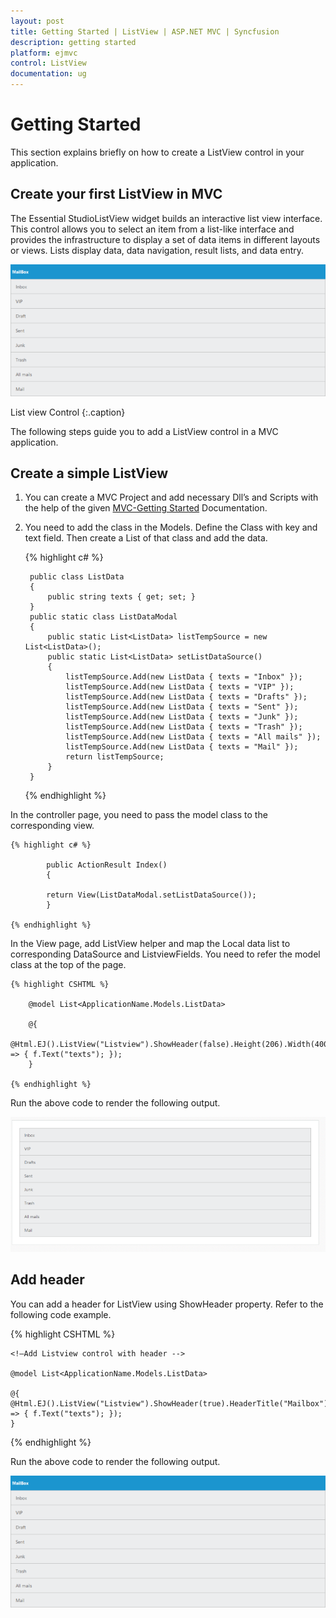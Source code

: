 ```yaml
---
layout: post
title: Getting Started | ListView | ASP.NET MVC | Syncfusion
description: getting started
platform: ejmvc
control: ListView
documentation: ug
---
```


# Getting Started

This section explains briefly on how to create a ListView control in your application.

## Create your first ListView in MVC

The Essential StudioListView widget builds an interactive list view interface. This control allows you to select an item from a list-like interface and provides the infrastructure to display a set of data items in different layouts or views. Lists display data, data navigation, result lists, and data entry.    


![](Getting-Started_images/Getting-Started_img1.png)

List view Control
{:.caption}

The following steps guide you to add a ListView control in a MVC application.

## Create a simple ListView

1. You can create a MVC Project and add necessary Dll’s and Scripts with the help of the given [MVC-Getting Started](http://help.syncfusion.com/aspnetmvc/listview/getting-started) Documentation.
2. You need to add the class in the Models. Define the Class with key and text field. Then create a List of that class and add the data.

    {% highlight c# %}

        public class ListData
        {
            public string texts { get; set; }
        }
        public static class ListDataModal
        {
            public static List<ListData> listTempSource = new List<ListData>();
            public static List<ListData> setListDataSource()
            {
                listTempSource.Add(new ListData { texts = "Inbox" });
                listTempSource.Add(new ListData { texts = "VIP" });
                listTempSource.Add(new ListData { texts = "Drafts" });
                listTempSource.Add(new ListData { texts = "Sent" });
                listTempSource.Add(new ListData { texts = "Junk" });
                listTempSource.Add(new ListData { texts = "Trash" });
                listTempSource.Add(new ListData { texts = "All mails" });
                listTempSource.Add(new ListData { texts = "Mail" });
                return listTempSource;
            }        
        }

    {% endhighlight %}

In the controller page, you need to pass the model class to the corresponding view.

    {% highlight c# %}

            public ActionResult Index()
            {
            
            return View(ListDataModal.setListDataSource());               
            }

    {% endhighlight %}

In the View page, add ListView helper and map the Local data list to corresponding DataSource and ListviewFields. You need to refer the model class at the top of the page.

    {% highlight CSHTML %}

        @model List<ApplicationName.Models.ListData>

        @{
        @Html.EJ().ListView("Listview").ShowHeader(false).Height(206).Width(400).DataSource(Model).FieldSettings(f => { f.Text("texts"); });
        }

    {% endhighlight %}

Run the above code to render the following output.

![](Getting-Started_images/Getting-Started_img2.png)


## Add header

You can add a header for ListView using ShowHeader property. Refer to the following code example.

{% highlight CSHTML %}

    <!—Add Listview control with header -->

    @model List<ApplicationName.Models.ListData>

	@{
    @Html.EJ().ListView("Listview").ShowHeader(true).HeaderTitle("Mailbox").Height(206).Width(400).DataSource(Model).FieldSettings(f => { f.Text("texts"); });
    }
   
{% endhighlight %}

Run the above code to render the following output.

![](Getting-Started_images/Getting-Started_img3.png)